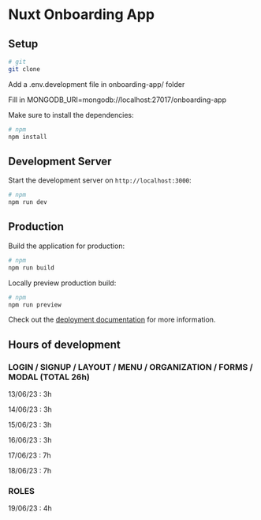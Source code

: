 # Nuxt Onboarding App

## Setup

```bash
# git
git clone
```

Add a .env.development file in onboarding-app/ folder

Fill in MONGODB_URI=mongodb://localhost:27017/onboarding-app

Make sure to install the dependencies:

```bash
# npm
npm install
```

## Development Server

Start the development server on `http://localhost:3000`:

```bash
# npm
npm run dev
```

## Production

Build the application for production:

```bash
# npm
npm run build
```

Locally preview production build:

```bash
# npm
npm run preview
```

Check out the [deployment documentation](https://nuxt.com/docs/getting-started/deployment) for more information.


## Hours of development

### LOGIN / SIGNUP / LAYOUT / MENU / ORGANIZATION / FORMS / MODAL (TOTAL 26h)

13/06/23 : 3h

14/06/23 : 3h

15/06/23 : 3h

16/06/23 : 3h

17/06/23 : 7h

18/06/23 : 7h

### ROLES 

19/06/23 : 4h